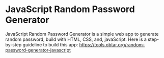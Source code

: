 # JavaScript Random Password Generator
JavaScript Random Password Generator is a simple web app to generate random password, build with HTML, CSS, and, javaScript. Here is a step-by-step guideline to build this app: https://tools.obtar.org/random-password-generator-javascript
